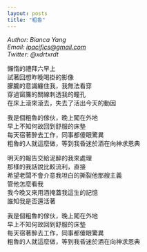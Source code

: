 ```yaml
---
layout: posts
title: "粗魯"
---
```

*Author: Bianca Yang*<br>
*Email: ipacifics@gmail.com*<br>
*Twitter: @xdrtxrdt*<br>

懶惰的禮拜六早上<br>
試著回想昨晚喝掛的影像<br>
朦朧的意識纏住我，我無法看穿<br>
穿過窗簾的關線刺透我的瞳孔<br>
在床上滾來滾去，失去了活出今天的動因<br>

我是個粗魯的傢伙，晚上闖在外地<br>
早上不知何故回到舒服的床墊<br>
每天宿著醉去工作，同事都傻眼驚異<br>
粗魯的人就這麼做，等到我昏迷於酒在向神求恩典<br>

明天的報告交給泥醉的我來處理<br>
那樣的我話說比較流利，直接<br>
希望老闆不會介意我坦白的撕裂他那艘主義<br>
管他怎麼看我<br>
我今晚又來用酒掩蓋我這生的記憶<br>
誰知我是否還活著<br>

我是個粗魯的傢伙，晚上闖在外地<br>
早上不知何故回到舒服的床墊<br>
每天宿著醉去工作，同事都傻眼驚異<br>
粗魯的人就這麼做，等到我昏迷於酒在向神求恩典<br>

